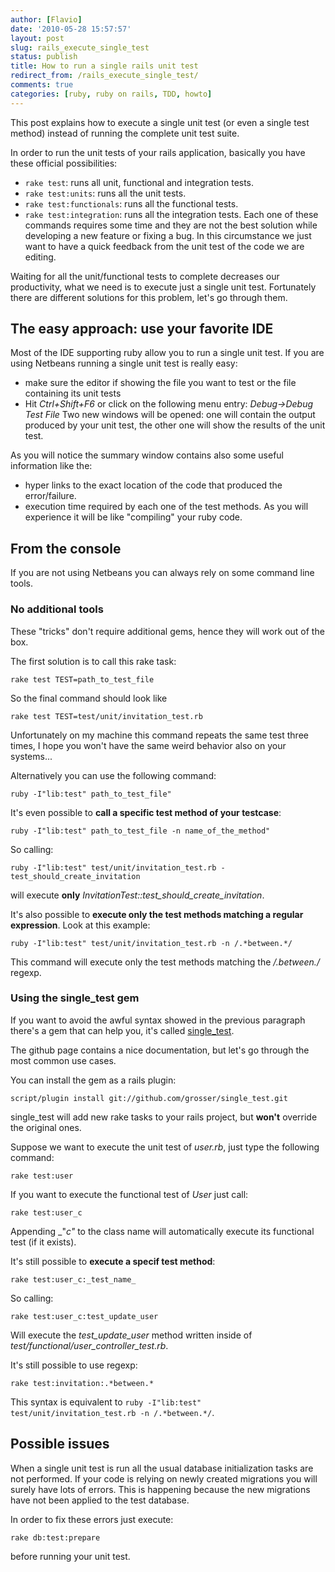 ```yaml
---
author: [Flavio]
date: '2010-05-28 15:57:57'
layout: post
slug: rails_execute_single_test
status: publish
title: How to run a single rails unit test
redirect_from: /rails_execute_single_test/
comments: true
categories: [ruby, ruby on rails, TDD, howto]
---
```


This post explains how to execute a single unit test (or even a single test
method) instead of running the complete unit test suite.

In order to run the unit tests of your rails application, basically you have
these official possibilities:

  * `rake test`: runs all unit, functional and integration tests.
  * `rake test:units`: runs all the unit tests.
  * `rake test:functionals`: runs all the functional tests.
  * `rake test:integration`: runs all the integration tests.
Each one of these commands requires some time and they are not the best
solution while developing a new feature or fixing a bug. In this circumstance
we just want to have a quick feedback from the unit test of the code we are
editing.

Waiting for all the unit/functional tests to complete decreases our
productivity, what we need is to execute just a single unit test. Fortunately
there are different solutions for this problem, let's go through them.

## The easy approach: use your favorite IDE

Most of the IDE supporting ruby allow you to run a single unit test. If you
are using Netbeans running a single unit test is really easy:

  * make sure the editor if showing the file you want to test or the file containing its unit tests
  * Hit _Ctrl+Shift+F6_ or click on the following menu entry: _Debug->Debug Test File_
Two new windows will be opened: one will contain the output produced by your
unit test, the other one will show the results of the unit test.

As you will notice the summary window contains also some useful information
like the:

  * hyper links to the exact location of the code that produced the error/failure.
  * execution time required by each one of the test methods.
As you will experience it will be like "compiling" your ruby code.

## From the console

If you are not using Netbeans you can always rely on some command line tools.

### No additional tools

These "tricks" don't require additional gems, hence they will work out of the
box.

The first solution is to call this rake task:

    
    rake test TEST=path_to_test_file

So the final command should look like

    
    rake test TEST=test/unit/invitation_test.rb

Unfortunately on my machine this command repeats the same test three times, I
hope you won't have the same weird behavior also on your systems...

Alternatively you can use the following command:

    
    ruby -I"lib:test" path_to_test_file"

It's even possible to **call a specific test method of your testcase**:

    
    ruby -I"lib:test" path_to_test_file -n name_of_the_method"

So calling:

    
    ruby -I"lib:test" test/unit/invitation_test.rb - test_should_create_invitation

will execute **only** _InvitationTest::test_should_create_invitation_.

It's also possible to **execute only the test methods matching a regular
expression**. Look at this example:

    
    ruby -I"lib:test" test/unit/invitation_test.rb -n /.*between.*/

This command will execute only the test methods matching the _/.*between.*/_
regexp.

### Using the single_test gem

If you want to avoid the awful syntax showed in the previous paragraph there's
a gem that can help you, it's called
[single_test](http://github.com/grosser/single_test).

The github page contains a nice documentation, but let's go through the most
common use cases.

You can install the gem as a rails plugin:

    
    script/plugin install git://github.com/grosser/single_test.git

single_test will add new rake tasks to your rails project, but **won't**
override the original ones.

Suppose we want to execute the unit test of _user.rb_, just type the following
command:

    
    rake test:user

If you want to execute the functional test of _User_ just call:

    
    rake test:user_c

Appending _"_c"_ to the class name will automatically execute its functional
test (if it exists).

It's still possible to **execute a specif test method**:

    
    rake test:user_c:_test_name_

So calling:

    
    rake test:user_c:test_update_user

Will execute the _test_update_user_ method written inside of
_test/functional/user_controller_test.rb_.

It's still possible to use regexp:

    
    rake test:invitation:.*between.*

This syntax is equivalent to `ruby -I"lib:test" test/unit/invitation_test.rb
-n /.*between.*/`.

## Possible issues

When a single unit test is run all the usual database initialization tasks are
not performed. If your code is relying on newly created migrations you will
surely have lots of errors. This is happening because the new migrations have
not been applied to the test database.

In order to fix these errors just execute:

    
    rake db:test:prepare

before running your unit test.

